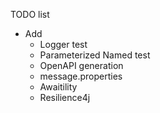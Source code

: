 TODO list
* Add
  * Logger test
  * Parameterized Named test
  * OpenAPI generation
  * message.properties
  * Awaitility
  * Resilience4j
